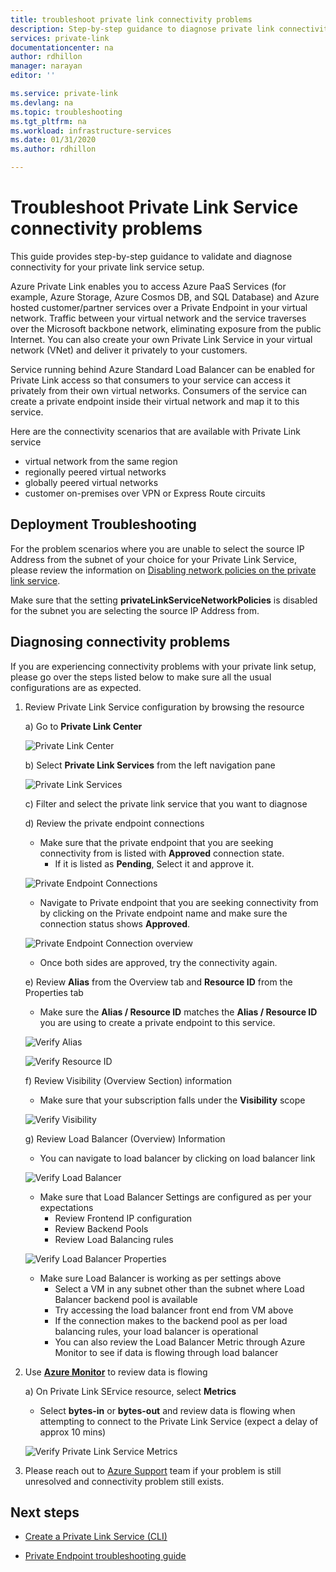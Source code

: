 ```yaml
---
title: troubleshoot private link connectivity problems
description: Step-by-step guidance to diagnose private link connectivity
services: private-link
documentationcenter: na
author: rdhillon
manager: narayan
editor: ''

ms.service: private-link
ms.devlang: na
ms.topic: troubleshooting
ms.tgt_pltfrm: na
ms.workload: infrastructure-services
ms.date: 01/31/2020
ms.author: rdhillon

---
```


# Troubleshoot Private Link Service connectivity problems

This guide provides step-by-step guidance to validate and diagnose connectivity for your private link service setup. 

Azure Private Link enables you to access Azure PaaS Services (for example, Azure Storage, Azure Cosmos DB, and SQL Database) and Azure hosted customer/partner services over a Private Endpoint in your virtual network. Traffic between your virtual network and the service traverses over the Microsoft backbone network, eliminating exposure from the public Internet. You can also create your own Private Link Service in your virtual network (VNet) and deliver it privately to your customers. 

Service running behind Azure Standard Load Balancer can be enabled for Private Link access so that consumers to your service can access it privately from their own virtual networks. Consumers of the service can create a private endpoint inside their virtual network and map it to this service.

Here are the connectivity scenarios that are available with Private Link service
- virtual network from the same region 
- regionally peered virtual networks
- globally peered virtual networks
- customer on-premises over VPN or Express Route circuits

## Deployment Troubleshooting

For the problem scenarios where you are unable to select the source IP Address from the subnet of your choice for your Private Link Service, please review the information on [Disabling network policies on the private link service](https://docs.microsoft.com/en-us/azure/private-link/disable-private-link-service-network-policy).

Make sure that the setting **privateLinkServiceNetworkPolicies** is disabled for the subnet you are selecting the source IP Address from.

## Diagnosing connectivity problems

If you are experiencing connectivity problems with your private link setup, please go over the steps listed below to make sure all the usual configurations are as expected.

1. Review Private Link Service configuration by browsing the resource 

    a) Go to **Private Link Center**

    ![Private Link Center](./media/private-link-tsg/private-link-center.png)

    b) Select **Private Link Services** from the left navigation pane

    ![Private Link Services](./media/private-link-tsg/private-link-service.png)

    c) Filter and select the private link service that you want to diagnose

    d) Review the private endpoint connections
    - Make sure that the private endpoint that you are seeking connectivity from is listed with **Approved** connection state. 
        - If it is listed as **Pending**, Select it and approve it. 

    ![Private Endpoint Connections](./media/private-link-tsg/pls-private-endpoint-connections.png)

    - Navigate to Private endpoint that you are seeking connectivity from by clicking on the Private endpoint name and make sure the connection status shows **Approved**.

    ![Private Endpoint Connection overview](./media/private-link-tsg/pls-private-endpoint-overview.png)

    - Once both sides are approved, try the connectivity again.

    e) Review **Alias** from the Overview tab and **Resource ID** from the Properties tab 
    - Make sure the **Alias / Resource ID** matches the **Alias / Resource ID** you are using to create a private endpoint to this service. 

    ![Verify Alias](./media/private-link-tsg/pls-overview-pane-alias.png)

    ![Verify Resource ID](./media/private-link-tsg/pls-properties-pane-resourceid.png)

    f) Review Visibility (Overview Section) information
    - Make sure that your subscription falls under the **Visibility** scope

    ![Verify Visibility](./media/private-link-tsg/pls-overview-pane-visibility.png)

    g) Review Load Balancer (Overview) Information
    - You can navigate to load balancer by clicking on load balancer link

    ![Verify Load Balancer](./media/private-link-tsg/pls-overview-pane-ilb.png)

    - Make sure that Load Balancer Settings are configured as per your expectations
        - Review Frontend IP configuration
        - Review Backend Pools
        - Review Load Balancing rules

    ![Verify Load Balancer Properties](./media/private-link-tsg/pls-ilb-properties.png)

    - Make sure Load Balancer is working as per settings above
        - Select a VM in any subnet other than the subnet where Load Balancer backend pool is available
        - Try accessing the load balancer front end from VM above
        - If the connection makes to the backend pool as per load balancing rules, your load balancer is operational
        - You can also review the Load Balancer Metric through Azure Monitor to see if data is flowing through load balancer

2. Use [**Azure Monitor**](https://docs.microsoft.com/en-us/azure/azure-monitor/overview) to review data is flowing

    a) On Private Link SErvice resource, select **Metrics**
    - Select **bytes-in** or **bytes-out** and review data is flowing when attempting to connect to the Private Link Service (expect a delay of approx 10 mins)

    ![Verify Private Link Service Metrics](./media/private-link-tsg/pls-metrics.png)

3. Please reach out to [Azure Support](https://ms.portal.azure.com/#blade/Microsoft_Azure_Support/HelpAndSupportBlade/overview) team if your problem is still unresolved and connectivity problem still exists. 

## Next steps

* [Create a Private Link Service (CLI)](https://docs.microsoft.com/en-us/azure/private-link/create-private-link-service-cli)

* [Private Endpoint troubleshooting guide](https://docs.microsoft.com/en-us/azure/private-link/private-endpoint-connectivity-troubleshooting)
